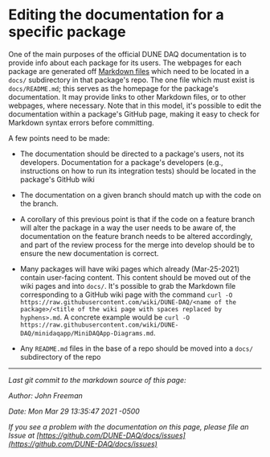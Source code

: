 
# Editing the documentation for a specific package

One of the main purposes of the official DUNE DAQ documentation is to
provide info about each package for its users. The webpages for each
package are generated off [Markdown
files](https://www.markdownguide.org/basic-syntax/) which need to be 
located in a `docs/` subdirectory in that package's repo. The one file
which must exist is `docs/README.md`; this serves as the homepage for
the package's documentation. It may provide links to other Markdown
files, or to other webpages, where necessary. Note that in this model,
it's possible to edit the documentation within a package's GitHub
page, making it easy to check for Markdown syntax errors before
committing. 

A few points need to be made:

- The documentation should be directed to a package's users, not
  its developers. Documentation for a package's developers (e.g., instructions
  on how to run its integration tests) should be located in the
  package's GitHub wiki

- The documentation on a given branch should match up with the code on
  the branch. 

- A corollary of this previous point is that if the code on a feature
  branch will alter the package in a way the user needs to be aware
  of, the documentation on the feature branch needs to be altered
  accordingly, and part of the review process for the merge into
  develop should be to ensure the new documentation is correct.

- Many packages will have wiki pages which already (Mar-25-2021)
  contain user-facing content. This content should be moved out of the
  wiki pages and into `docs/`. It's possible to grab the Markdown file corresponding to a GitHub wiki page with the command `curl -O https://raw.githubusercontent.com/wiki/DUNE-DAQ/<name of the  package>/<title of the wiki page with spaces replaced by hyphens>.md`. A concrete example would be `curl -O https://raw.githubusercontent.com/wiki/DUNE-DAQ/minidaqapp/MiniDAQApp-Diagrams.md`.

- Any `README.md` files in the base of a repo should be moved into a
  `docs/` subdirectory of the repo


-----

_Last git commit to the markdown source of this page:_


_Author: John Freeman_

_Date: Mon Mar 29 13:35:47 2021 -0500_

_If you see a problem with the documentation on this page, please file an Issue at [https://github.com/DUNE-DAQ/docs/issues](https://github.com/DUNE-DAQ/docs/issues)_
